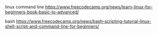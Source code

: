 
linux command line
https://www.freecodecamp.org/news/learn-linux-for-beginners-book-basic-to-advanced/

bash
https://www.freecodecamp.org/news/bash-scripting-tutorial-linux-shell-script-and-command-line-for-beginners/